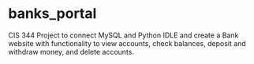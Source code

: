 # banks_portal
CIS 344 Project to connect MySQL and Python IDLE and create a Bank website with functionality to view accounts, check balances, deposit and withdraw money, and delete accounts.

